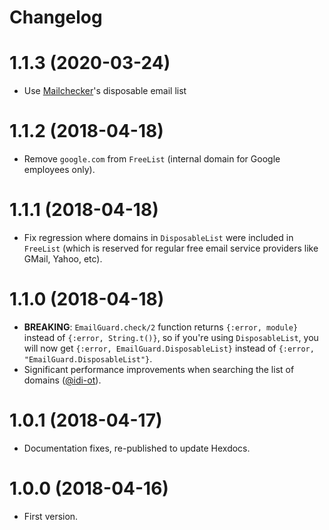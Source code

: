 # Changelog

# 1.1.3 (2020-03-24)
- Use [Mailchecker](https://github.com/FGRibreau/mailchecker)'s disposable email list

# 1.1.2 (2018-04-18)
- Remove `google.com` from `FreeList` (internal domain for Google employees only).

# 1.1.1 (2018-04-18)
- Fix regression where domains in `DisposableList` were included in `FreeList` (which is reserved for regular free email service providers like GMail, Yahoo, etc).

# 1.1.0 (2018-04-18)
- __BREAKING__: `EmailGuard.check/2` function returns `{:error, module}` instead of `{:error, String.t()}`, so if you're using `DisposableList`, you will now get `{:error, EmailGuard.DisposableList}` instead of `{:error, "EmailGuard.DisposableList"}`.
- Significant performance improvements when searching the list of domains ([@idi-ot](https://github.com/idi-ot)).

# 1.0.1 (2018-04-17)
- Documentation fixes, re-published to update Hexdocs.

# 1.0.0 (2018-04-16)
- First version.
